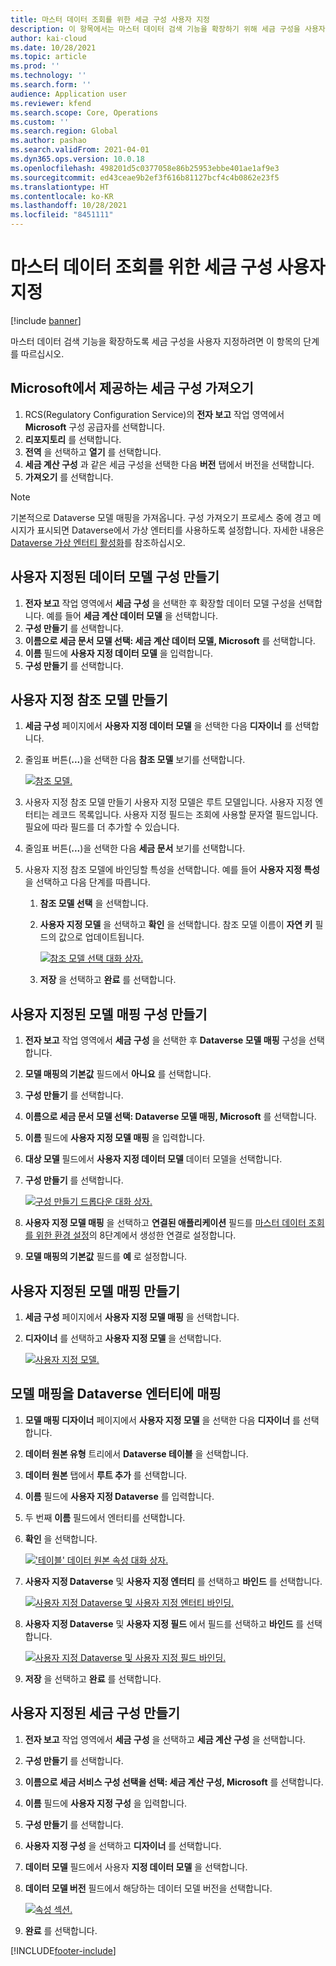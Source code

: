```yaml
---
title: 마스터 데이터 조회를 위한 세금 구성 사용자 지정
description: 이 항목에서는 마스터 데이터 검색 기능을 확장하기 위해 세금 구성을 사용자 지정하는 방법을 설명합니다.
author: kai-cloud
ms.date: 10/28/2021
ms.topic: article
ms.prod: ''
ms.technology: ''
ms.search.form: ''
audience: Application user
ms.reviewer: kfend
ms.search.scope: Core, Operations
ms.custom: ''
ms.search.region: Global
ms.author: pashao
ms.search.validFrom: 2021-04-01
ms.dyn365.ops.version: 10.0.18
ms.openlocfilehash: 498201d5c0377058e86b25953ebbe401ae1af9e3
ms.sourcegitcommit: ed43ceae9b2ef3f616b81127bcf4c4b0862e23f5
ms.translationtype: HT
ms.contentlocale: ko-KR
ms.lasthandoff: 10/28/2021
ms.locfileid: "8451111"
---
```

# <a name="customize-tax-configurations-for-master-data-lookup"></a>마스터 데이터 조회를 위한 세금 구성 사용자 지정

[!include [banner](../includes/banner.md)]

마스터 데이터 검색 기능을 확장하도록 세금 구성을 사용자 지정하려면 이 항목의 단계를 따르십시오.

## <a name="import-a-tax-configuration-provided-by-microsoft"></a>Microsoft에서 제공하는 세금 구성 가져오기

1. RCS(Regulatory Configuration Service)의 **전자 보고** 작업 영역에서 **Microsoft** 구성 공급자를 선택합니다.
2. **리포지토리** 를 선택합니다.
3. **전역** 을 선택하고 **열기** 를 선택합니다.
4. **세금 계산 구성** 과 같은 세금 구성을 선택한 다음 **버전** 탭에서 버전을 선택합니다.
5. **가져오기** 를 선택합니다.

> [!NOTE]
> 기본적으로 Dataverse 모델 매핑을 가져옵니다. 구성 가져오기 프로세스 중에 경고 메시지가 표시되면 Dataverse에서 가상 엔터티를 사용하도록 설정합니다. 자세한 내용은 [Dataverse 가상 엔터티 활성화](../../fin-ops-core/dev-itpro/power-platform/enable-virtual-entities.md)를 참조하십시오.

## <a name="create-a-customized-data-model-configuration"></a>사용자 지정된 데이터 모델 구성 만들기

1. **전자 보고** 작업 영역에서 **세금 구성** 을 선택한 후 확장할 데이터 모델 구성을 선택합니다. 예를 들어 **세금 계산 데이터 모델** 을 선택합니다.
2. **구성 만들기** 를 선택합니다.
3. **이름으로 세금 문서 모델 선택: 세금 계산 데이터 모델, Microsoft** 를 선택합니다.
4. **이름** 필드에 **사용자 지정 데이터 모델** 을 입력합니다.
5. **구성 만들기** 를 선택합니다.

## <a name="create-customized-reference-models"></a>사용자 지정 참조 모델 만들기

1. **세금 구성** 페이지에서 **사용자 지정 데이터 모델** 을 선택한 다음 **디자이너** 를 선택합니다.
2. 줄임표 버튼(**...**)을 선택한 다음 **참조 모델** 보기를 선택합니다.

    [![참조 모델.](./media/pic2.png)](./media/pic2.png)

3. 사용자 지정 참조 모델 만들기 사용자 지정 모델은 루트 모델입니다. 사용자 지정 엔터티는 레코드 목록입니다. 사용자 지정 필드는 조회에 사용할 문자열 필드입니다. 필요에 따라 필드를 더 추가할 수 있습니다.
4. 줄임표 버튼(**...**)을 선택한 다음 **세금 문서** 보기를 선택합니다.
5. 사용자 지정 참조 모델에 바인딩할 특성을 선택합니다. 예를 들어 **사용자 지정 특성** 을 선택하고 다음 단계를 따릅니다.

    1. **참조 모델 선택** 을 선택합니다.
    2. **사용자 지정 모델** 을 선택하고 **확인** 을 선택합니다. 참조 모델 이름이 **자연 키** 필드의 값으로 업데이트됩니다.

        [![참조 모델 선택 대화 상자.](./media/pic5.png)](./media/pic5.png)

    3. **저장** 을 선택하고 **완료** 를 선택합니다.

## <a name="create-a-customized-model-mapping-configuration"></a>사용자 지정된 모델 매핑 구성 만들기

1. **전자 보고** 작업 영역에서 **세금 구성** 을 선택한 후 **Dataverse 모델 매핑** 구성을 선택합니다.
2. **모델 매핑의 기본값** 필드에서 **아니요** 를 선택합니다.
3. **구성 만들기** 를 선택합니다.
4. **이름으로 세금 문서 모델 선택: Dataverse 모델 매핑, Microsoft** 를 선택합니다.
5. **이름** 필드에 **사용자 지정 모델 매핑** 을 입력합니다.
6. **대상 모델** 필드에서 **사용자 지정 데이터 모델** 데이터 모델을 선택합니다.
7. **구성 만들기** 를 선택합니다.

    [![구성 만들기 드롭다운 대화 상자.](./media/pic6.png)](./media/pic6.png)

8. **사용자 지정 모델 매핑** 을 선택하고 **연결된 애플리케이션** 필드를 [마스터 데이터 조회를 위한 환경 설정](tax-service-set-up-environment-master-data-lookup.md)의 8단계에서 생성한 연결로 설정합니다.
9. **모델 매핑의 기본값** 필드를 **예** 로 설정합니다.

## <a name="create-customized-model-mappings"></a>사용자 지정된 모델 매핑 만들기

1. **세금 구성** 페이지에서 **사용자 지정 모델 매핑** 을 선택합니다.
2. **디자이너** 를 선택하고 **사용자 지정 모델** 을 선택합니다.

    [![사용자 지정 모델.](./media/pic8.png)](./media/pic8.png)

## <a name="map-a-model-mapping-to-a-dataverse-entity"></a>모델 매핑을 Dataverse 엔터티에 매핑

1. **모델 매핑 디자이너** 페이지에서 **사용자 지정 모델** 을 선택한 다음 **디자이너** 를 선택합니다.
2. **데이터 원본 유형** 트리에서 **Dataverse 테이블** 을 선택합니다.
3. **데이터 원본** 탭에서 **루트 추가** 를 선택합니다.
4. **이름** 필드에 **사용자 지정 Dataverse** 를 입력합니다.
5. 두 번째 **이름** 필드에서 엔터티를 선택합니다.
6. **확인** 을 선택합니다.

    [!['테이블' 데이터 원본 속성 대화 상자.](./media/pic9.png)](./media/pic9.png)

7. **사용자 지정 Dataverse** 및 **사용자 지정 엔터티** 를 선택하고 **바인드** 를 선택합니다.

    [![사용자 지정 Dataverse 및 사용자 지정 엔터티 바인딩.](./media/pic10.png)](./media/pic10.png)

8. **사용자 지정 Dataverse** 및 **사용자 지정 필드** 에서 필드를 선택하고 **바인드** 를 선택합니다.

    [![사용자 지정 Dataverse 및 사용자 지정 필드 바인딩.](./media/pic11.png)](./media/pic11.png)

9. **저장** 을 선택하고 **완료** 를 선택합니다.

## <a name="create-a-customized-tax-configuration"></a>사용자 지정된 세금 구성 만들기

1. **전자 보고** 작업 영역에서 **세금 구성** 을 선택하고 **세금 계산 구성** 을 선택합니다.
2. **구성 만들기** 를 선택합니다.
3. **이름으로 세금 서비스 구성 선택을 선택: 세금 계산 구성, Microsoft** 를 선택합니다.
4. **이름** 필드에 **사용자 지정 구성** 을 입력합니다.
5. **구성 만들기** 를 선택합니다.
6. **사용자 지정 구성** 을 선택하고 **디자이너** 를 선택합니다.
7. **데이터 모델** 필드에서 사용자 **지정 데이터 모델** 을 선택합니다.
8. **데이터 모델 버전** 필드에서 해당하는 데이터 모델 버전을 선택합니다.

    [![속성 섹션.](./media/pic13.png)](./media/pic13.png)

9. **완료** 를 선택합니다.

[!INCLUDE[footer-include](../../includes/footer-banner.md)]
